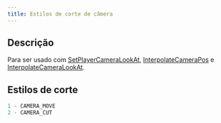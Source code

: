 ```yaml
---
title: Estilos de corte de câmera
---
```


## Descrição

Para ser usado com [SetPlayerCameraLookAt](../functions/SetPlayerCameraLookAt), [InterpolateCameraPos](../functions/InterpolateCameraPos.md) e [InterpolateCameraLookAt](../functions/InterpolateCameraLookAt.md).

## Estilos de corte

```c
1 - CAMERA_MOVE
2 - CAMERA_CUT
```
